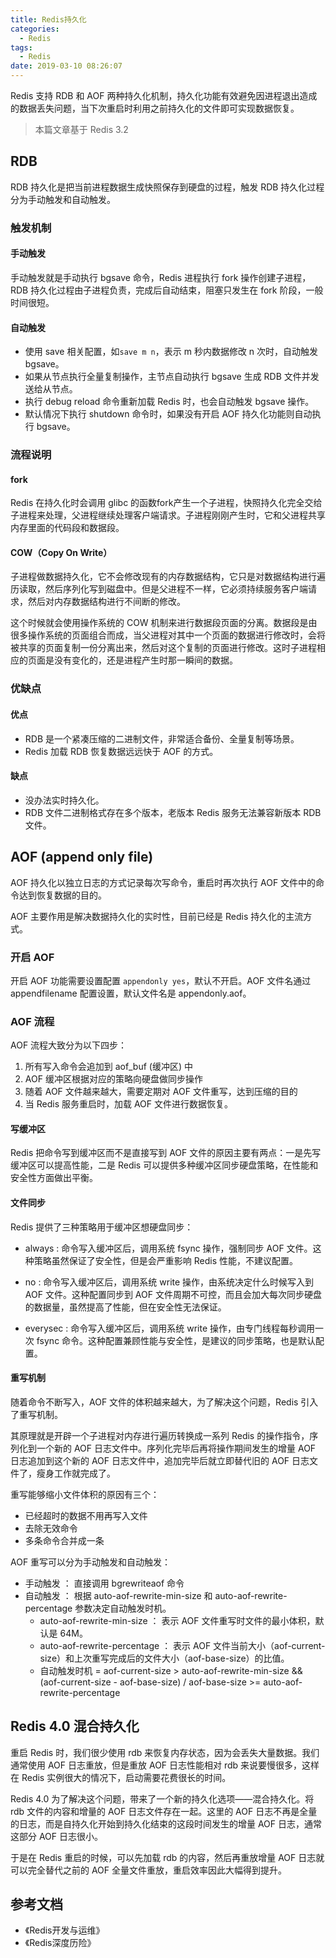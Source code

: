 ```yaml
---
title: Redis持久化
categories:
  - Redis
tags:
  - Redis
date: 2019-03-10 08:26:07
---
```


Redis 支持 RDB 和 AOF 两种持久化机制，持久化功能有效避免因进程退出造成的数据丢失问题，当下次重启时利用之前持久化的文件即可实现数据恢复。<!-- more -->

> 本篇文章基于 Redis 3.2

## RDB

RDB 持久化是把当前进程数据生成快照保存到硬盘的过程，触发 RDB 持久化过程分为手动触发和自动触发。

### 触发机制

#### 手动触发

手动触发就是手动执行 bgsave 命令，Redis 进程执行 fork 操作创建子进程，RDB 持久化过程由子进程负责，完成后自动结束，阻塞只发生在 fork 阶段，一般时间很短。

#### 自动触发

- 使用 save 相关配置，如```save m n```，表示 m 秒内数据修改 n 次时，自动触发 bgsave。
- 如果从节点执行全量复制操作，主节点自动执行 bgsave 生成 RDB 文件并发送给从节点。
- 执行 debug reload 命令重新加载 Redis 时，也会自动触发 bgsave 操作。
- 默认情况下执行 shutdown 命令时，如果没有开启 AOF 持久化功能则自动执行 bgsave。

### 流程说明

#### fork

Redis 在持久化时会调用 glibc 的函数fork产生一个子进程，快照持久化完全交给子进程来处理，父进程继续处理客户端请求。子进程刚刚产生时，它和父进程共享内存里面的代码段和数据段。

#### COW（Copy On Write）
子进程做数据持久化，它不会修改现有的内存数据结构，它只是对数据结构进行遍历读取，然后序列化写到磁盘中。但是父进程不一样，它必须持续服务客户端请求，然后对内存数据结构进行不间断的修改。

这个时候就会使用操作系统的 COW 机制来进行数据段页面的分离。数据段是由很多操作系统的页面组合而成，当父进程对其中一个页面的数据进行修改时，会将被共享的页面复制一份分离出来，然后对这个复制的页面进行修改。这时子进程相应的页面是没有变化的，还是进程产生时那一瞬间的数据。

### 优缺点

#### 优点

- RDB 是一个紧凑压缩的二进制文件，非常适合备份、全量复制等场景。
- Redis 加载 RDB 恢复数据远远快于 AOF 的方式。

#### 缺点

- 没办法实时持久化。
- RDB 文件二进制格式存在多个版本，老版本 Redis 服务无法兼容新版本 RDB 文件。 


## AOF (append only file)

AOF 持久化以独立日志的方式记录每次写命令，重启时再次执行 AOF 文件中的命令达到恢复数据的目的。

AOF 主要作用是解决数据持久化的实时性，目前已经是 Redis 持久化的主流方式。

### 开启 AOF

开启 AOF 功能需要设置配置 ```appendonly yes```，默认不开启。AOF 文件名通过 appendfilename 配置设置，默认文件名是 appendonly.aof。

### AOF 流程

AOF 流程大致分为以下四步：

1. 所有写入命令会追加到 aof_buf (缓冲区) 中
2. AOF 缓冲区根据对应的策略向硬盘做同步操作
3. 随着 AOF 文件越来越大，需要定期对 AOF 文件重写，达到压缩的目的
4. 当 Redis 服务重启时，加载 AOF 文件进行数据恢复。 

#### 写缓冲区

Redis 把命令写到缓冲区而不是直接写到 AOF 文件的原因主要有两点：一是先写缓冲区可以提高性能，二是 Redis 可以提供多种缓冲区同步硬盘策略，在性能和安全性方面做出平衡。

#### 文件同步

Redis 提供了三种策略用于缓冲区想硬盘同步：

- always : 命令写入缓冲区后，调用系统 fsync 操作，强制同步 AOF 文件。这种策略虽然保证了安全性，但是会严重影响 Redis 性能，不建议配置。

- no : 命令写入缓冲区后，调用系统 write 操作，由系统决定什么时候写入到 AOF 文件。这种配置同步到 AOF 文件周期不可控，而且会加大每次同步硬盘的数据量，虽然提高了性能，但在安全性无法保证。

- everysec : 命令写入缓冲区后，调用系统 write 操作，由专门线程每秒调用一次 fsync 命令。这种配置兼顾性能与安全性，是建议的同步策略，也是默认配置。

#### 重写机制

随着命令不断写入，AOF 文件的体积越来越大，为了解决这个问题，Redis 引入了重写机制。

其原理就是开辟一个子进程对内存进行遍历转换成一系列 Redis 的操作指令，序列化到一个新的 AOF 日志文件中。序列化完毕后再将操作期间发生的增量 AOF 日志追加到这个新的 AOF 日志文件中，追加完毕后就立即替代旧的 AOF 日志文件了，瘦身工作就完成了。

重写能够缩小文件体积的原因有三个：

- 已经超时的数据不用再写入文件
- 去除无效命令
- 多条命令合并成一条

AOF 重写可以分为手动触发和自动触发：

- 手动触发 ： 直接调用 bgrewriteaof 命令
- 自动触发 ： 根据 auto-aof-rewrite-min-size 和 auto-aof-rewrite-percentage 参数决定自动触发时机。
  - auto-aof-rewrite-min-size ： 表示 AOF 文件重写时文件的最小体积，默认是 64M。
  - auto-aof-rewrite-percentage ： 表示 AOF 文件当前大小（aof-current-size）和上次重写完成后的文件大小（aof-base-size）的比值。
  - 自动触发时机 = aof-current-size > auto-aof-rewrite-min-size && (aof-current-size - aof-base-size) / aof-base-size >= auto-aof-rewrite-percentage

  
## Redis 4.0 混合持久化

重启 Redis 时，我们很少使用 rdb 来恢复内存状态，因为会丢失大量数据。我们通常使用 AOF 日志重放，但是重放 AOF 日志性能相对 rdb 来说要慢很多，这样在 Redis 实例很大的情况下，启动需要花费很长的时间。

Redis 4.0 为了解决这个问题，带来了一个新的持久化选项——混合持久化。将 rdb 文件的内容和增量的 AOF 日志文件存在一起。这里的 AOF 日志不再是全量的日志，而是自持久化开始到持久化结束的这段时间发生的增量 AOF 日志，通常这部分 AOF 日志很小。

于是在 Redis 重启的时候，可以先加载 rdb 的内容，然后再重放增量 AOF 日志就可以完全替代之前的 AOF 全量文件重放，重启效率因此大幅得到提升。

## 参考文档

- 《Redis开发与运维》
- 《Redis深度历险》




